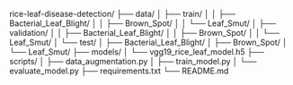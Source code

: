 
rice-leaf-disease-detection/
├── data/
│   ├── train/
│   │   ├── Bacterial_Leaf_Blight/
│   │   ├── Brown_Spot/
│   │   └── Leaf_Smut/
│   ├── validation/
│   │   ├── Bacterial_Leaf_Blight/
│   │   ├── Brown_Spot/
│   │   └── Leaf_Smut/
│   └── test/
│       ├── Bacterial_Leaf_Blight/
│       ├── Brown_Spot/
│       └── Leaf_Smut/
├── models/
│   └── vgg19_rice_leaf_model.h5
├── scripts/
│   ├── data_augmentation.py
│   ├── train_model.py
│   └── evaluate_model.py
├── requirements.txt
└── README.md
